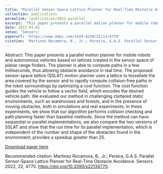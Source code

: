 ```yaml
---
title: "Parallel Sensor-Space Lattice Planner for Real-Time Obstacle Avoidance"
collection: publications
permalink: /publication/2022-parallel
excerpt: 'This paper presents a parallel motion planner for mobile robots and autonomous vehicles based on lattices created in the sensor space of planar range finders.'
date: 2022-01-01
venue: 'Sensors'
paperurl: 'https://www.mdpi.com/1424-8220/22/13/4770'
citation: 'Martinez Rocamora, B., Jr.; Pereira, G.A.S. Parallel Sensor-Space Lattice Planner for Real-Time Obstacle Avoidance. Sensors 2022, 22, 4770. https://doi.org/10.3390/s22134770.'
---
```

Abstract:
This paper presents a parallel motion planner for mobile robots and autonomous vehicles based on lattices created in the sensor space of planar range finders. The planner is able to compute paths in a few milliseconds, thus allowing obstacle avoidance in real time. The proposed sensor-space lattice (SSLAT) motion planner uses a lattice to tessellate the area covered by the sensor and to rapidly compute collision-free paths in the robot surroundings by optimizing a cost function. The cost function guides the vehicle to follow a vector field, which encodes the desired vehicle path. We evaluated our method in challenging cluttered static environments, such as warehouses and forests, and in the presence of moving obstacles, both in simulations and real experiments. In these experiments, we show that our algorithm performs collision checking and path planning faster than baseline methods. Since the method can have sequential or parallel implementations, we also compare the two versions of SSLAT and show that the run time for its parallel implementation, which is independent of the number and shape of the obstacles found in the environment, provides a speedup greater than 25.

[Download paper here](http://bmrocamora.github.io/files/Parallel_Sensor-Space_Lattice_Planner_for_Real-Time_Obstacle_Avoidance.pdf)

Recommended citation: Martinez Rocamora, B., Jr.; Pereira, G.A.S. Parallel Sensor-Space Lattice Planner for Real-Time Obstacle Avoidance. Sensors 2022, 22, 4770. https://doi.org/10.3390/s22134770.
